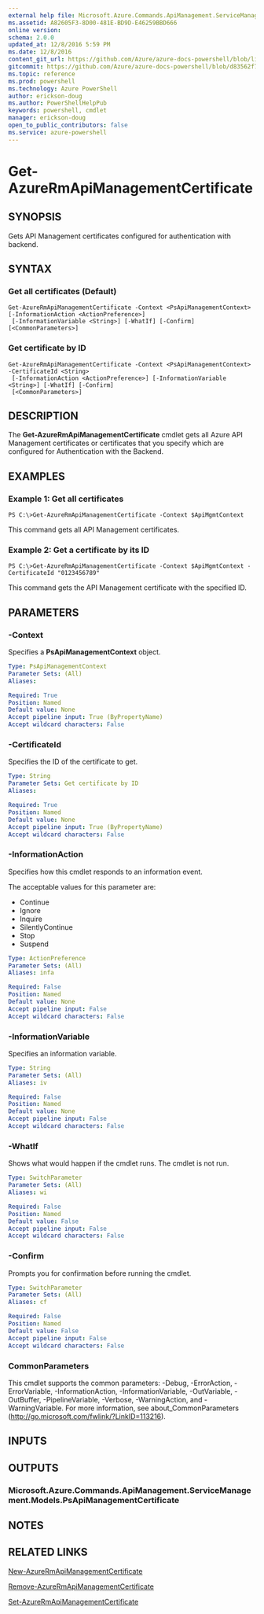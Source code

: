 ```yaml
---
external help file: Microsoft.Azure.Commands.ApiManagement.ServiceManagement.dll-Help.xml
ms.assetid: A82605F3-8D00-481E-BD9D-E46259BBD666
online version: 
schema: 2.0.0
updated_at: 12/8/2016 5:59 PM
ms.date: 12/8/2016
content_git_url: https://github.com/Azure/azure-docs-powershell/blob/live/azureps-cmdlets-docs/ResourceManager/AzureRM.ApiManagement/v3.1.0/Get-AzureRmApiManagementCertificate.md
gitcommit: https://github.com/Azure/azure-docs-powershell/blob/d83562f79d01886ecd716d79ce086d2b009f21d3/azureps-cmdlets-docs/ResourceManager/AzureRM.ApiManagement/v3.1.0/Get-AzureRmApiManagementCertificate.md
ms.topic: reference
ms.prod: powershell
ms.technology: Azure PowerShell
author: erickson-doug
ms.author: PowerShellHelpPub
keywords: powershell, cmdlet
manager: erickson-doug
open_to_public_contributors: false
ms.service: azure-powershell
---
```


# Get-AzureRmApiManagementCertificate

## SYNOPSIS
Gets API Management certificates configured for authentication with backend.

## SYNTAX

### Get all certificates (Default)
```
Get-AzureRmApiManagementCertificate -Context <PsApiManagementContext> [-InformationAction <ActionPreference>]
 [-InformationVariable <String>] [-WhatIf] [-Confirm] [<CommonParameters>]
```

### Get certificate by ID
```
Get-AzureRmApiManagementCertificate -Context <PsApiManagementContext> -CertificateId <String>
 [-InformationAction <ActionPreference>] [-InformationVariable <String>] [-WhatIf] [-Confirm]
 [<CommonParameters>]
```

## DESCRIPTION
The **Get-AzureRmApiManagementCertificate** cmdlet gets all Azure API Management certificates or certificates that you specify which are configured for Authentication with the Backend.

## EXAMPLES

### Example 1: Get all certificates
```
PS C:\>Get-AzureRmApiManagementCertificate -Context $ApiMgmtContext
```

This command gets all API Management certificates.

### Example 2: Get a certificate by its ID
```
PS C:\>Get-AzureRmApiManagementCertificate -Context $ApiMgmtContext -CertificateId "0123456789"
```

This command gets the API Management certificate with the specified ID.

## PARAMETERS

### -Context
Specifies a **PsApiManagementContext** object.

```yaml
Type: PsApiManagementContext
Parameter Sets: (All)
Aliases: 

Required: True
Position: Named
Default value: None
Accept pipeline input: True (ByPropertyName)
Accept wildcard characters: False
```

### -CertificateId
Specifies the ID of the certificate to get.

```yaml
Type: String
Parameter Sets: Get certificate by ID
Aliases: 

Required: True
Position: Named
Default value: None
Accept pipeline input: True (ByPropertyName)
Accept wildcard characters: False
```

### -InformationAction
Specifies how this cmdlet responds to an information event.

The acceptable values for this parameter are:

- Continue
- Ignore
- Inquire
- SilentlyContinue
- Stop
- Suspend

```yaml
Type: ActionPreference
Parameter Sets: (All)
Aliases: infa

Required: False
Position: Named
Default value: None
Accept pipeline input: False
Accept wildcard characters: False
```

### -InformationVariable
Specifies an information variable.

```yaml
Type: String
Parameter Sets: (All)
Aliases: iv

Required: False
Position: Named
Default value: None
Accept pipeline input: False
Accept wildcard characters: False
```

### -WhatIf
Shows what would happen if the cmdlet runs.
The cmdlet is not run.

```yaml
Type: SwitchParameter
Parameter Sets: (All)
Aliases: wi

Required: False
Position: Named
Default value: False
Accept pipeline input: False
Accept wildcard characters: False
```

### -Confirm
Prompts you for confirmation before running the cmdlet.

```yaml
Type: SwitchParameter
Parameter Sets: (All)
Aliases: cf

Required: False
Position: Named
Default value: False
Accept pipeline input: False
Accept wildcard characters: False
```

### CommonParameters
This cmdlet supports the common parameters: -Debug, -ErrorAction, -ErrorVariable, -InformationAction, -InformationVariable, -OutVariable, -OutBuffer, -PipelineVariable, -Verbose, -WarningAction, and -WarningVariable. For more information, see about_CommonParameters (http://go.microsoft.com/fwlink/?LinkID=113216).

## INPUTS

## OUTPUTS

### Microsoft.Azure.Commands.ApiManagement.ServiceManagement.Models.PsApiManagementCertificate

## NOTES

## RELATED LINKS

[New-AzureRmApiManagementCertificate](xref:ResourceManager/AzureRM.ApiManagement/v3.1.0/New-AzureRmApiManagementCertificate.md)

[Remove-AzureRmApiManagementCertificate](xref:ResourceManager/AzureRM.ApiManagement/v3.1.0/Remove-AzureRmApiManagementCertificate.md)

[Set-AzureRmApiManagementCertificate](xref:ResourceManager/AzureRM.ApiManagement/v3.1.0/Set-AzureRmApiManagementCertificate.md)


